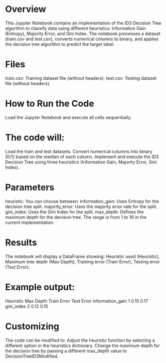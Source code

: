 # Overview
This Jupyter Notebook contains an implementation of the ID3 Decision Tree algorithm to classify data using different heuristics: Information Gain (Entropy), Majority Error, and Gini Index. The notebook processes a dataset (train.csv and test.csv), converts numerical columns to binary, and applies the decision tree algorithm to predict the target label.

# Files
train.csv: Training dataset file (without headers).
test.csv: Testing dataset file (without headers).

# How to Run the Code
Load the Jupyter Notebook and execute all cells sequentially.
# The code will:
Load the train and test datasets.
Convert numerical columns into binary (0/1) based on the median of each column.
Implement and execute the ID3 Decision Tree using three heuristics (Information Gain, Majority Error, Gini Index).

# Parameters
heuristic: You can choose between:
  information_gain: Uses Entropy for the decision tree split.
  majority_error: Uses the majority error rate for the split.
  gini_index: Uses the Gini Index for the split.
max_depth: Defines the maximum depth for the decision tree. The range is from 1 to 16 in the current implementation.

# Results
The notebook will display a DataFrame showing:
  Heuristic used (Heuristic),
  Maximum tree depth (Max Depth),
  Training error (Train Error),
  Testing error (Test Error).

# Example output:
Heuristic	Max Depth	Train Error	Test Error
information_gain	1	0.15	0.17
gini_index	2	0.12	0.15

# Customizing
The code can be modified to:
  Adjust the heuristic function by selecting a different option in the heuristics dictionary.
  Change the maximum depth for the decision tree by passing a different max_depth value to DecisionTreeID3Modified.
